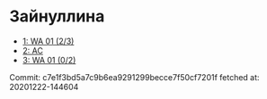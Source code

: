 # Зайнуллина
- [1: WA 01 (2/3)](1.md)
- [2: AC](2.md)
- [3: WA 01 (0/2)](3.md)

Commit: c7e1f3bd5a7c9b6ea9291299becce7f50cf7201f
 fetched at: 20201222-144604
